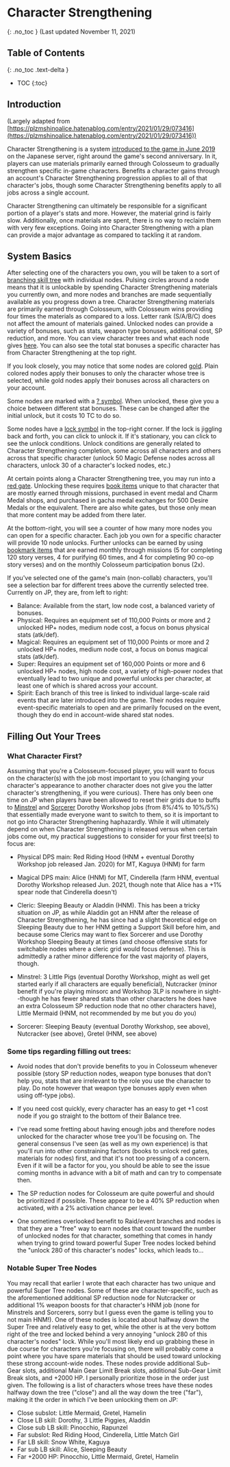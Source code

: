 
# Character Strengthening
{: .no_toc }
(Last updated November 11, 2021)

## Table of Contents
{: .no_toc .text-delta }

- TOC
{:toc}

## Introduction

(Largely adapted from [https://plzmshinoalice.hatenablog.com/entry/2021/01/29/073416](https://plzmshinoalice.hatenablog.com/entry/2021/01/29/073416)) 

Character Strengthening is a system [introduced to the game in June 2019](https://api-sinoalice.pokelabo.jp/web/announce/body?announceMstId=3408) on the Japanese server, right around the game's second anniversary. In it, players can use materials primarily earned through Colosseum to gradually strengthen specific in-game characters. Benefits a character gains through an account's Character Strengthening progression applies to all of that character's jobs, though some Character Strengthening benefits apply to all jobs across a single account.

Character Strengthening can ultimately be responsible for a significant portion of a player's stats and more. However, the material grind is fairly slow. Additionally, once materials are spent, there is no way to reclaim them with very few exceptions. Going into Character Strengthening with a plan can provide a major advantage as compared to tackling it at random.

## System Basics

After selecting one of the characters you own, you will be taken to a sort of [branching skill tree](https://i.imgur.com/cjSHmIV.png) with individual nodes. Pulsing circles around a node means that it is unlockable by spending Character Strengthening materials you currently own, and more nodes and branches are made sequentially available as you progress down a tree. Character Strengthening materials are primarily earned through Colosseum, with Colosseum wins providing four times the materials as compared to a loss. Letter rank (S/A/B/C) does not affect the amount of materials gained. Unlocked nodes can provide a variety of bonuses, such as stats, weapon type bonuses, additional cost, SP reduction, and more. You can view character trees and what each node gives [here](https://sinoalice.game-db.tw/chartree). You can also see the total stat bonuses a specific character has from Character Strengthening at the top right.

If you look closely, you may notice that some nodes are colored [gold](https://i.imgur.com/jzO3DNc.png). Plain colored nodes apply their bonuses to only the character whose tree is selected, while gold nodes apply their bonuses across all characters on your account. 

Some nodes are marked with a [? symbol](https://i.imgur.com/FKxE5gb.png). When unlocked, these give you a choice between different stat bonuses. These can be changed after the initial unlock, but it costs 10 TC to do so.

Some nodes have a [lock symbol](https://i.imgur.com/ae4cqEK.png) in the top-right corner. If the lock is jiggling back and forth, you can click to unlock it. If it's stationary, you can click to see the unlock conditions. Unlock conditions are generally related to Character Strengthening completion, some across all characters and others across that specific character (unlock 50 Magic Defense nodes across all characters, unlock 30 of a character's locked nodes, etc.)

At certain points along a Character Strengthening tree, you may run into a [red gate](https://i.imgur.com/Ia6DnyD.png). Unlocking these requires [book items](https://i.imgur.com/KRxvCFa.png) unique to that character that are mostly earned through missions, purchased in event medal and Charm Medal shops, and purchased in gacha medal exchanges for 500 Desire Medals or the equivalent. There are also white gates, but those only mean that more content may be added from there later.

At the bottom-right, you will see a counter of how many more nodes you can open for a specific character. Each job you own for a specific character will provide 10 node unlocks. Further unlocks can be earned by using [bookmark items](https://i.imgur.com/2duAh8K.png) that are earned monthly through missions (5 for completing 120 story verses, 4 for purifying 60 times, and 4 for completing 90 co-op story verses) and on the monthly Colosseum participation bonus (2x).

If you've selected one of the game's main (non-collab) characters, you'll see a selection bar for different trees above the currently selected tree. Currently on JP, they are, from left to right:

* Balance: Available from the start, low node cost, a balanced variety of bonuses.
* Physical: Requires an equipment set of 110,000 Points or more and 2 unlocked HP+ nodes, medium node cost, a focus on bonus physical stats (atk/def).
* Magical: Requires an equipment set of 110,000 Points or more and 2 unlocked HP+ nodes, medium node cost, a focus on bonus magical stats (atk/def).
* Super: Requires an equipment set of 160,000 Points or more and 6 unlocked HP+ nodes, high node cost, a variety of high-power nodes that eventually lead to two unique and powerful unlocks per character, at least one of which is shared across your account.
* Spirit: Each branch of this tree is linked to individual large-scale raid events that are later introduced into the game. Their nodes require event-specific materials to open and are primarily focused on the event, though they do end in account-wide shared stat nodes.


## Filling Out Your Trees

### What Character First? 

Assuming that you're a Colosseum-focused player, you will want to focus on the character(s) with the job most important to you (changing your character's appearance to another character does not give you the latter character's strengthening, if you were curious). There has only been one time on JP when players have been allowed to reset their grids due to buffs to [Minstrel](https://sinoalice.game-db.tw/characters/%E4%B8%89%E5%8C%B9%E3%81%AE%E5%AD%90%E8%B1%9A/%E9%A3%9F%E7%94%A8%E8%A1%A3%E8%A3%85) and [Sorcerer](https://sinoalice.game-db.tw/characters/%E3%81%84%E3%81%B0%E3%82%89%E5%A7%AB/%E5%BF%AB%E7%9C%A0%E3%83%99%E3%83%83%E3%83%89) Dorothy Workshop jobs (from 8%/4% to 10%/5%) that essentially made everyone want to switch to them, so it is important to not go into Character Strengthening haphazardly. While it will ultimately depend on when Character Strengthening is released versus when certain jobs come out, my practical suggestions to consider for your first tree(s) to focus are:

* Physical DPS main: Red Riding Hood (HNM + eventual Dorothy Workshop job released Jan. 2020) for MT, Kaguya (HNM) for farm

* Magical DPS main: Alice (HNM) for MT, Cinderella (farm HNM, eventual Dorothy Workshop released Jun. 2021, though note that Alice has a +1% spear node that Cinderella doesn't)

* Cleric: Sleeping Beauty or Aladdin (HNM). This has been a tricky situation on JP, as while Aladdin got an HNM after the release of Character Strengthening, he has since had a slight theoretical edge on Sleeping Beauty due to her HNM getting a Support Skill before him, and because some Clerics may want to flex Sorcerer and use Dorothy Workshop Sleeping Beauty at times (and choose offensive stats for switchable nodes where a cleric grid would focus defense). This is admittedly a rather minor difference for the vast majority of players, though.

* Minstrel: 3 Little Pigs (eventual Dorothy Workshop, might as well get started early if all characters are equally beneficial), Nutcracker (minor benefit if you're playing minsorc and Workshop 3LP is nowhere in sight--though he has fewer shared stats than other characters he does have an extra Colosseum SP reduction node that no other characters have), Little Mermaid (HNM, not recommended by me but you do you)

* Sorcerer: Sleeping Beauty (eventual Dorothy Workshop, see above), Nutcracker (see above), Gretel (HNM, see above)

### Some tips regarding filling out trees: 

* Avoid nodes that don't provide benefits to you in Colosseum whenever possible (story SP reduction nodes, weapon type bonuses that don't help you, stats that are irrelevant to the role you use the character to play. Do note however that weapon type bonuses apply even when using off-type jobs).

* If you need cost quickly, every character has an easy to get +1 cost node if you go straight to the bottom of their Balance tree.

* I've read some fretting about having enough jobs and therefore nodes unlocked for the character whose tree you'll be focusing on. The general consensus I've seen (as well as my own experience) is that you'll run into other constraining factors (books to unlock red gates, materials for nodes) first, and that it's not too pressing of a concern. Even if it will be a factor for you, you should be able to see the issue coming months in advance with a bit of math and can try to compensate then.

* The SP reduction nodes for Colosseum are quite powerful and should be prioritized if possible. These appear to be a 40% SP reduction when activated, with a 2% activation chance per level. 

* One sometimes overlooked benefit to Raid/event branches and nodes is that they are a "free" way to earn nodes that count toward the number of unlocked nodes for that character, something that comes in handy when trying to grind toward powerful Super Tree nodes locked behind the "unlock 280 of this character's nodes" locks, which leads to...

### Notable Super Tree Nodes

You may recall that earlier I wrote that each character has two unique and powerful Super Tree nodes. Some of these are character-specific, such as the aforementioned additional SP reduction node for Nutcracker or additional 1% weapon boosts for that character's HNM job (none for Minstrels and Sorcerers, sorry but I guess even the game is telling you to not main HNM!). One of these nodes is located about halfway down the Super Tree and relatively easy to get, while the other is at the very bottom right of the tree and locked behind a very annoying "unlock 280 of this character's nodes" lock. While you'll most likely end up grabbing these in due course for characters you're focusing on, there will probably come a point where you have spare materials that should be used toward unlocking these strong account-wide nodes. These nodes provide additional Sub-Gear slots, additional Main Gear Limit Break slots, additional Sub-Gear Limit Break slots, and +2000 HP. I personally prioritize those in the order just given. The following is a list of characters whose trees have these nodes halfway down the tree ("close") and all the way down the tree ("far"), making it the order in which I've been unlocking them on JP:

* Close subslot: Little Mermaid, Gretel, Hamelin
* Close LB skill: Dorothy, 3 Little Piggies, Aladdin
* Close sub LB skill: Pinocchio, Rapunzel
* Far subslot: Red Riding Hood, Cinderella, Little Match Girl
* Far LB skill: Snow White, Kaguya
* Far sub LB skill: Alice, Sleeping Beauty
* Far +2000 HP: Pinocchio, Little Mermaid, Gretel, Hamelin

